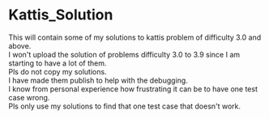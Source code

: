 # Kattis_Solution
This will contain some of my solutions to kattis problem of difficulty 3.0 and above.\
I won't upload the solution of problems difficulty 3.0 to 3.9 since I am starting to have a lot of them.\
Pls do not copy my solutions.\
I have made them publish to help with the debugging.\
I know from personal experience how frustrating it can be to have one test case wrong.\
Pls only use my solutions to find that one test case that doesn't work.